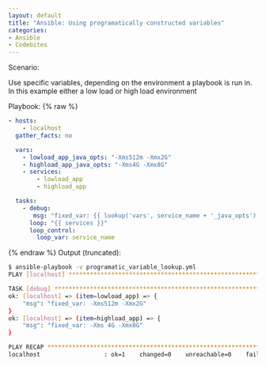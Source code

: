 ```yaml
---
layout: default
title: "Ansible: Using programatically constructed variables"
categories:
- Ansible
- Codebites
---
```


Scenario:

Use specific variables, depending on the environment a playbook is run in. In this example either a low load or high load environment

Playbook:
{% raw %}

```yaml
- hosts:
    - localhost
  gather_facts: no

  vars:
    - lowload_app_java_opts: "-Xms512m -Xmx2G"
    - highload_app_java_opts: "-Xms4G -Xmx8G"
    - services:
        - lowload_app
        - highload_app

  tasks:
    - debug:
       msg: "fixed_var: {{ lookup('vars', service_name + '_java_opts') }}"
      loop: "{{ services }}"
      loop_control:
        loop_var: service_name
```

{% endraw %}
Output (truncated):

```bash
$ ansible-playbook -v programatic_variable_lookup.yml
PLAY [localhost] *******************************************************************

TASK [debug] ***********************************************************************
ok: [localhost] => (item=lowload_app) => {
    "msg": "fixed_var: -Xms512m -Xmx2G"
}
ok: [localhost] => (item=highload_app) => {
    "msg": "fixed_var: -Xms 4G -Xmx8G"
}

PLAY RECAP *************************************************************************
localhost                  : ok=1    changed=0    unreachable=0    failed=0
```